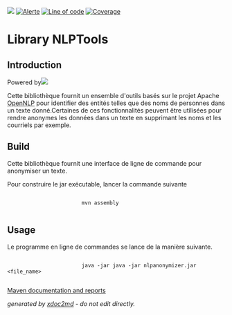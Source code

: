 ![](https://dev.lutece.paris.fr/jenkins/buildStatus/icon?job=nlp-library-nlptools-deploy)
[![Alerte](https://dev.lutece.paris.fr/sonar/api/project_badges/measure?project=fr.paris.lutece.plugins%3Alibrary-nlptools&metric=alert_status)](https://dev.lutece.paris.fr/sonar/dashboard?id=fr.paris.lutece.plugins%3Alibrary-nlptools)
[![Line of code](https://dev.lutece.paris.fr/sonar/api/project_badges/measure?project=fr.paris.lutece.plugins%3Alibrary-nlptools&metric=ncloc)](https://dev.lutece.paris.fr/sonar/dashboard?id=fr.paris.lutece.plugins%3Alibrary-nlptools)
[![Coverage](https://dev.lutece.paris.fr/sonar/api/project_badges/measure?project=fr.paris.lutece.plugins%3Alibrary-nlptools&metric=coverage)](https://dev.lutece.paris.fr/sonar/dashboard?id=fr.paris.lutece.plugins%3Alibrary-nlptools)

# Library NLPTools

## Introduction

Powered by![](https://dev.lutece.paris.fr/plugins/library-nlptools/images/opennlp-logo.png)

Cette bibliothèque fournit un ensemble d'outils basés sur le projet Apache [OpenNLP](https://opennlp.apache.org/) pour identifier des entités telles que des noms de personnes dans un texte donné.Certaines de ces fonctionnalités peuvent être utilisées pour rendre anonymes les données dans un texte en supprimant les noms et les courriels par exemple.

## Build

Cette bibliothèque fournit une interface de ligne de commande pour anonymiser un texte.


Pour construire le jar exécutable, lancer la commande suivante

```

                        mvn assembly
                    
```


## Usage

Le programme en ligne de commandes se lance de la manière suivante.


```

                        java -jar java -jar nlpanonymizer.jar <file_name>
                    
```



[Maven documentation and reports](https://dev.lutece.paris.fr/plugins/library-nlptools/)



 *generated by [xdoc2md](https://github.com/lutece-platform/tools-maven-xdoc2md-plugin) - do not edit directly.*